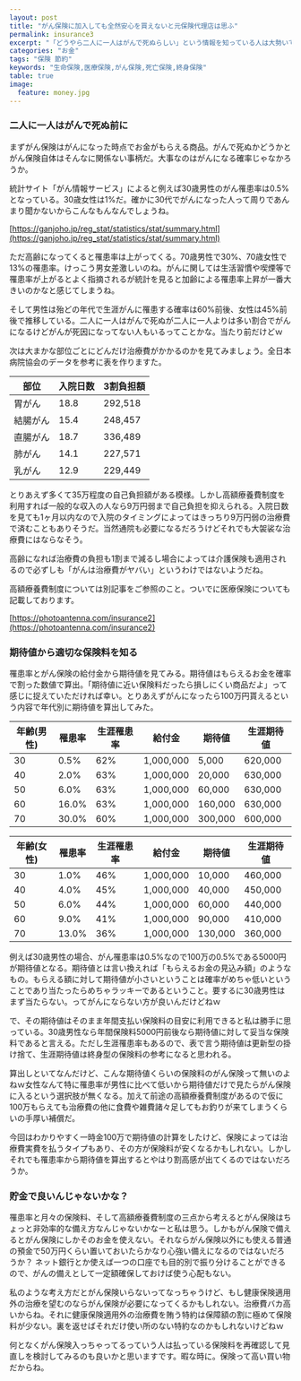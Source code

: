 ```yaml
---
layout: post
title: "がん保険に加入しても全然安心を買えないと元保険代理店は思ふ"
permalink: insurance3
excerpt: "「どうやら二人に一人はがんで死ぬらしい」という情報を知っている人は大勢いて、じゃあがん保険入っておけば安心と思って入っている人も大勢いると思います。しかしこのがん保険、本当に入っていれば安心できる商品なのか？という疑問が個人的には付いてまわる商品だったりします。"
categories: "お金"
tags: "保険 節約"
keywords: "生命保険,医療保険,がん保険,死亡保険,終身保険"
table: true
image:
  feature: money.jpg
---
```


### 二人に一人はがんで死ぬ前に

まずがん保険はがんになった時点でお金がもらえる商品。がんで死ぬかどうかとがん保険自体はそんなに関係ない事柄だ。大事なのはがんになる確率じゃなかろうか。

統計サイト「がん情報サービス」によると例えば30歳男性のがん罹患率は0.5%となっている。30歳女性は1%だ。確かに30代でがんになった人って周りであんまり聞かないからこんなもんなんでしょうね。

[https://ganjoho.jp/reg_stat/statistics/stat/summary.html](https://ganjoho.jp/reg_stat/statistics/stat/summary.html)

ただ高齢になってくると罹患率は上がってくる。70歳男性で30%、70歳女性で13%の罹患率。けっこう男女差激しいのね。がんに関しては生活習慣や喫煙等で罹患率が上がるとよく指摘されるが統計を見ると加齢による罹患率上昇が一番大きいのかなと感じてしまうね。

そして男性は殆どの年代で生涯がんに罹患する確率は60%前後、女性は45%前後で推移している。二人に一人はがんで死ぬが二人に一人よりは多い割合でがんになるけどがんが死因になってない人もいるってことかな。当たり前だけどｗ

次は大まかな部位ごとにどんだけ治療費がかかるのかを見てみましょう。全日本病院協会のデータを参考に表を作りますた。

|部位|入院日数|3割負担額|
|--|--|--|
|胃がん|18.8|292,518|
|結腸がん|15.4|248,457|
|直腸がん|18.7|336,489|
|肺がん|14.1|227,571|
|乳がん|12.9|229,449|

とりあえず多くて35万程度の自己負担額がある模様。しかし高額療養費制度を利用すれば一般的な収入の人なら9万円弱まで自己負担を抑えられる。入院日数を見ても1ヶ月以内なので入院のタイミングによってはきっちり9万円弱の治療費で済むこともありそうだ。当然通院も必要になるだろうけどそれでも大袈裟な治療費にはならなそう。

高齢になれば治療費の負担も1割まで減るし場合によっては介護保険も適用されるので必ずしも「がんは治療費がヤバい」というわけではないようだね。

高額療養費制度については別記事をご参照のこと。ついでに医療保険についても記載しております。

[https://photoantenna.com/insurance2](https://photoantenna.com/insurance2)

### 期待値から適切な保険料を知る

罹患率とがん保険の給付金から期待値を見てみる。期待値はもらえるお金を確率で割った数値で算出。「期待値に近い保険料だったら損しにくい商品だよ」って感じに捉えていただければ幸い。とりあえずがんになったら100万円貰えるという内容で年代別に期待値を算出してみた。

|年齢(男性)|罹患率|生涯罹患率|給付金|期待値|生涯期待値|
|--|--|--|--|--|--|
|30|0.5%|62%|1,000,000|5,000|620,000|
|40|2.0%|63%|1,000,000|20,000|630,000|
|50|6.0%|63%|1,000,000|60,000|630,000|
|60|16.0%|63%|1,000,000|160,000|630,000|
|70|30.0%|60%|1,000,000|300,000|600,000|

|年齢(女性)|罹患率|生涯罹患率|給付金|期待値|生涯期待値|
|--|--|--|--|--|--|
|30|1.0%|46%|1,000,000|10,000|460,000|
|40|4.0%|45%|1,000,000|40,000|450,000|
|50|6.0%|44%|1,000,000|60,000|440,000|
|60|9.0%|41%|1,000,000|90,000|410,000|
|70|13.0%|36%|1,000,000|130,000|360,000|

例えば30歳男性の場合、がん罹患率は0.5%なので100万の0.5%である5000円が期待値となる。期待値とは言い換えれば「もらえるお金の見込み額」のようなもの。もらえる額に対して期待値が小さいということは確率がめちゃ低いということであり当たったらめちゃラッキーであるということ。要するに30歳男性はまず当たらない。ってがんにならない方が良いんだけどねｗ

で、その期待値はそのまま年間支払い保険料の目安に利用できると私は勝手に思っている。30歳男性なら年間保険料5000円前後なら期待値に対して妥当な保険料であると言える。ただし生涯罹患率もあるので、表で言う期待値は更新型の掛け捨て、生涯期待値は終身型の保険料の参考になると思われる。

算出しといてなんだけど、こんな期待値くらいの保険料のがん保険って無いのよねｗ女性なんて特に罹患率が男性に比べて低いから期待値だけで見たらがん保険に入るという選択肢が無くなる。加えて前途の高額療養費制度があるので仮に100万もらえても治療費の他に食費や雑費諸々足してもお釣りが来てしまうくらいの手厚い補償だ。

今回はわかりやすく一時金100万で期待値の計算をしたけど、保険によっては治療費実費を払うタイプもあり、その方が保険料が安くなるかもしれない。しかしそれでも罹患率から期待値を算出するとやはり割高感が出てくるのではないだろうか。

### 貯金で良いんじゃないかな？

罹患率と月々の保険料、そして高額療養費制度の三点から考えるとがん保険はちょっと非効率的な備え方なんじゃないかなーと私は思う。しかもがん保険で備えるとがん保険にしかそのお金を使えない。それならがん保険以外にも使える普通の預金で50万円くらい置いておいたらかなり心強い備えになるのではないだろうか？ ネット銀行とか使えば一つの口座でも目的別で振り分けることができるので、がんの備えとして一定額確保しておけば使う心配もない。

私のような考え方だとがん保険いらないってなっちゃうけど、もし健康保険適用外の治療を望むのならがん保険が必要になってくるかもしれない。治療費バカ高いからね。それに健康保険適用外の治療費を賄う特約は保障額の割に極めて保険料が少ない。裏を返せばそれだけ使い所のない特約なのかもしれないけどねｗ

何となくがん保険入っちゃってるっていう人は払っている保険料を再確認して見直しを検討してみるのも良いかと思いますです。暇な時に。保険って高い買い物だからね。
